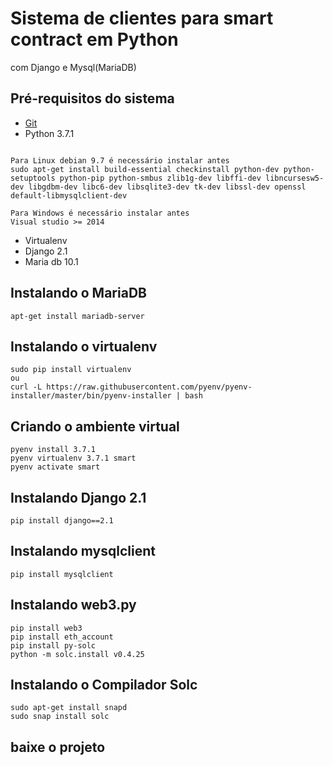 # Sistema de clientes para smart contract em Python
com Django e Mysql(MariaDB)
## Pré-requisitos do sistema
- [Git](https://git-scm.com)
- Python 3.7.1
```

Para Linux debian 9.7 é necessário instalar antes
sudo apt-get install build-essential checkinstall python-dev python-setuptools python-pip python-smbus zlib1g-dev libffi-dev libncursesw5-dev libgdbm-dev libc6-dev libsqlite3-dev tk-dev libssl-dev openssl default-libmysqlclient-dev

```
```
Para Windows é necessário instalar antes
Visual studio >= 2014
```
- Virtualenv
- Django 2.1
- Maria db 10.1


## Instalando o MariaDB
```
apt-get install mariadb-server
```

## Instalando o virtualenv
```
sudo pip install virtualenv
ou
curl -L https://raw.githubusercontent.com/pyenv/pyenv-installer/master/bin/pyenv-installer | bash

```
## Criando o ambiente virtual
```
pyenv install 3.7.1 
pyenv virtualenv 3.7.1 smart 
pyenv activate smart
```
## Instalando Django 2.1
```
pip install django==2.1
```
## Instalando mysqlclient
```
pip install mysqlclient
```
## Instalando web3.py
```
pip install web3 
pip install eth_account
pip install py-solc
python -m solc.install v0.4.25
```
## Instalando o Compilador Solc
```
sudo apt-get install snapd
sudo snap install solc 
```
## baixe o projeto

